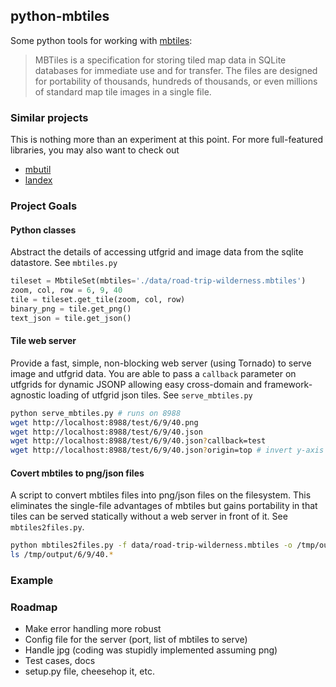 ## python-mbtiles

Some python tools for working with [mbtiles](http://mapbox.com/mbtiles-spec/):

>MBTiles is a specification for storing tiled map data in SQLite databases
>for immediate use and for transfer. The files are designed for portability 
>of thousands, hundreds of thousands, or even millions of standard map tile 
>images in a single file.

### Similar projects

This is nothing more than an experiment at this point. For more full-featured libraries, you may also want to check out

* [mbutil](https://github.com/mapbox/mbutil)
* [landex](https://github.com/makinacorpus/landez)

### Project Goals

#### Python classes

Abstract the details of accessing utfgrid and image data from the sqlite datastore. See `mbtiles.py`

```python
tileset = MbtileSet(mbtiles='./data/road-trip-wilderness.mbtiles')
zoom, col, row = 6, 9, 40
tile = tileset.get_tile(zoom, col, row)
binary_png = tile.get_png()
text_json = tile.get_json()
```

#### Tile web server

Provide a fast, simple, non-blocking web server (using Tornado) to serve image and utfgrid data. You are able to pass a `callback` parameter on utfgrids for dynamic JSONP allowing easy cross-domain and framework-agnostic loading of utfgrid json tiles. See `serve_mbtiles.py`

```bash
python serve_mbtiles.py # runs on 8988
wget http://localhost:8988/test/6/9/40.png
wget http://localhost:8988/test/6/9/40.json
wget http://localhost:8988/test/6/9/40.json?callback=test
wget http://localhost:8988/test/6/9/40.json?origin=top # invert y-axis for top-origin tile scheme like Google, etc.
```

#### Covert mbtiles to png/json files

A script to convert mbtiles files into png/json files on the filesystem. This eliminates the single-file advantages of mbtiles but gains portability in that tiles can be served statically without a web server in front of it. See `mbtiles2files.py`.

```bash
python mbtiles2files.py -f data/road-trip-wilderness.mbtiles -o /tmp/output
ls /tmp/output/6/9/40.*
```
### Example


### Roadmap

* Make error handling more robust
* Config file for the server (port, list of mbtiles to serve)
* Handle jpg (coding was stupidly implemented assuming png)
* Test cases, docs
* setup.py file, cheesehop it, etc.
